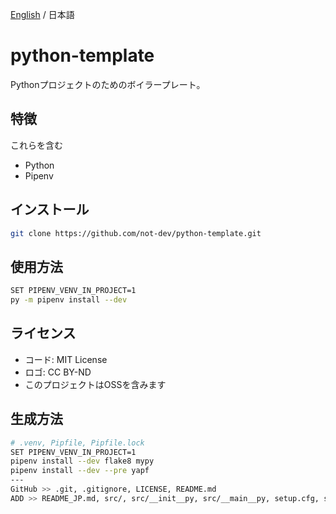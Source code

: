 [English](./README.md) / 日本語

<!-- ![](./res/) -->

# python-template

Pythonプロジェクトのためのボイラープレート。

## 特徴

これらを含む

* Python
* Pipenv

## インストール

```sh
git clone https://github.com/not-dev/python-template.git
```

## 使用方法

```sh
SET PIPENV_VENV_IN_PROJECT=1
py -m pipenv install --dev
```

## ライセンス

* コード: MIT License
* ロゴ: CC BY-ND
* このプロジェクトはOSSを含みます

## 生成方法

```sh
# .venv, Pipfile, Pipfile.lock
SET PIPENV_VENV_IN_PROJECT=1
pipenv install --dev flake8 mypy
pipenv install --dev --pre yapf
---
GitHub >> .git, .gitignore, LICENSE, README.md
ADD >> README_JP.md, src/, src/__init__py, src/__main__py, setup.cfg, setup.py
```

